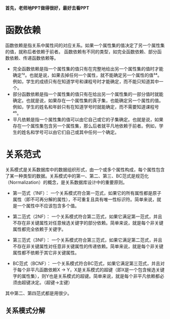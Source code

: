 
**首先，老师地PPT做得很好，最好去看PPT**
# 函数依赖
函数依赖是指关系中属性间的对应关系。如果一个属性集的值决定了另一个属性集的值，就称后者依赖于前者。
函数依赖有不同的类型，如完全函数依赖、部分函数依赖、传递函数依赖等。

 - 完全函数依赖是指一个属性集的值只有在完整地给出另一个属性集的值时才能确定¹²。也就是说，如果去掉任何一个属性，就不能确定另一个属性的值³⁴。例如，学生的成绩只有在知道学号和课程号时才能确定，而不能只知道其中一个。
 - 部分函数依赖是指一个属性集的值只有在给出另一个属性集的一部分值时就能确定。也就是说，如果存在一个属性集的真子集，也能确定另一个属性的值。例如，学生的姓名和年龄只有在知道学号时就能确定，而不需要知道课程号⁴⁵。
- 平凡依赖是指一个属性集的值可以由它自己或它的子集确定。也就是说，如果存在一个属性集包含另一个属性集，那么后者就平凡地依赖于前者。例如，学生的姓名和学号可以由它们自己或其中任何一个确定。



# 关系范式

关系模式是关系数据库中的数据组织形式，由一个或多个属性构成，每个属性包含了某一种类型的数据。关系模式中的第一、第二、第三、BC范式是规范化（Normalization）的概念，是关系数据库设计中的重要原则。

- 第一范式（1NF）：
一个关系模式符合第一范式，如果它的所有属性都是原子属性（即不可再分解的属性），不可重复且具有唯一性标识符。简单来说，就是一个属性中不应该包含多个值。

- 第二范式（2NF）：
一个关系模式符合第二范式，如果它满足第一范式，并且不存在非关键属性对任意候选关键字的部分依赖。简单来说，就是每个非关键属性都完全依赖于关键字。

- 第三范式（3NF）：
一个关系模式符合第三范式，如果它满足第二范式，并且不存在非关键属性对任意非关键属性的传递依赖。简单来说，就是每个非关键属性都不依赖于其它非关键属性。

- BC范式（BCNF）：
一个关系模式符合BC范式，如果它满足第三范式，并且对于每个非平凡函数依赖X → Y，X是关系模式的超键（即X是一个包含候选关键字的属性集），则Y也是关系模式的超键。简单来说，就是每个非平凡依赖都必须由超键决定。（超键->主键）

其中第二、第四范式都是用很少。

## 关系模式分解



